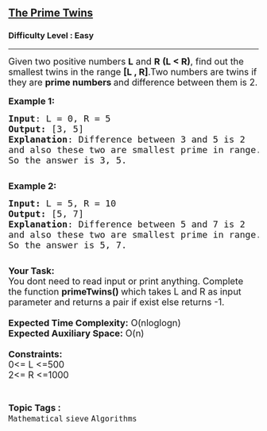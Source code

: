 <h2><a href="https://www.geeksforgeeks.org/problems/the-prime-twins2419/1?page=1&category=sieve&status=unsolved&sortBy=difficulty">The Prime Twins</a></h2><h3>Difficulty Level : Easy</h3><hr><div class="problems_problem_content__Xm_eO"><p><span style="font-size:18px">Given two positive numbers <strong>L</strong> and <strong>R</strong> <strong>(L &lt; R)</strong>, find out the smallest twins in the range <strong>[L , R]</strong>.Two numbers are twins if they are <strong>prime numbers&nbsp;</strong>and&nbsp;difference between them is 2.</span><br>
<br>
<span style="font-size:18px"><strong>Example 1:</strong></span></p>

<pre><span style="font-size:18px"><strong>Input</strong>: L = 0, R = 5
<strong>Output:</strong>&nbsp;[3, 5]
<strong>Explanation</strong>: Difference between 3 and 5 is 2
and also these two are smallest prime in range.
So the answer is 3, 5. </span>
</pre>

<p><br>
<span style="font-size:18px"><strong>Example 2:</strong></span></p>

<pre><span style="font-size:18px"><strong>Input: </strong>L = 5, R = 10
<strong>Output:&nbsp;</strong>[5, 7]
<strong>Explanation</strong>: Difference between 5 and 7 is 2
and also these two are smallest prime in range.
So the answer is 5, 7. 
</span></pre>

<p><br>
<span style="font-size:18px"><strong>Your Task:&nbsp;&nbsp;</strong><br>
You dont need to read input or print anything. Complete the function <strong>primeTwins()&nbsp;</strong>which takes L and R&nbsp;as input parameter and returns a pair if exist else returns -1.<br>
<br>
<strong>Expected Time Complexity:</strong> O(nloglogn)<br>
<strong>Expected Auxiliary Space:</strong> O(n)<br>
<br>
<strong>Constraints:</strong><br>
0&lt;= L&nbsp;&lt;=500<br>
2&lt;= R&nbsp;&lt;=1000</span></p>
</div><br><p><span style=font-size:18px><strong>Topic Tags : </strong><br><code>Mathematical</code>&nbsp;<code>sieve</code>&nbsp;<code>Algorithms</code>&nbsp;